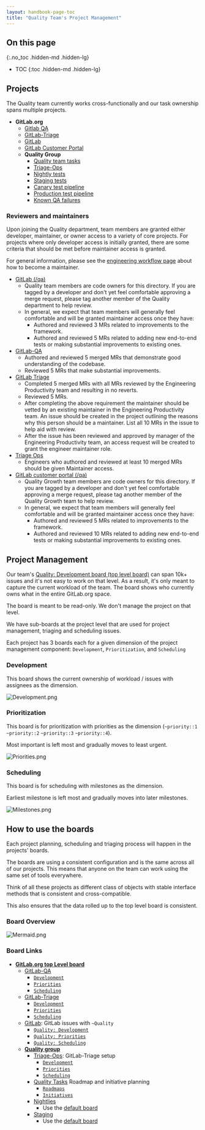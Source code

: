 ```yaml
---
layout: handbook-page-toc
title: "Quality Team's Project Management"
---
```


## On this page
{:.no_toc .hidden-md .hidden-lg}

- TOC
{:toc .hidden-md .hidden-lg}

## Projects

The Quality team currently works cross-functionally and our task ownership spans multiple projects.

* **GitLab.org**
  * [Gitlab QA](https://gitlab.com/gitlab-org/gitlab-qa/)
  * [GitLab-Triage](https://gitlab.com/gitlab-org/gitlab-triage)
  * [GitLab](https://gitlab.com/gitlab-org/gitlab/)
  * [GitLab Customer Portal](https://gitlab.com/gitlab-org/customers-gitlab-com)
  * **Quality Group**
    * [Quality team tasks](https://gitlab.com/gitlab-org/quality/team-tasks/)
    * [Triage-Ops](https://gitlab.com/gitlab-org/quality/triage-ops/)
    * [Nightly tests](https://gitlab.com/gitlab-org/quality/nightly)
    * [Staging tests](https://gitlab.com/gitlab-org/quality/staging)
    * [Canary test pipeline](https://gitlab.com/gitlab-org/quality/canary)
    * [Production test pipeline](https://gitlab.com/gitlab-org/quality/production)
    * [Known QA failures](https://gitlab.com/groups/gitlab-org/quality/-/issues?scope=all&utf8=%E2%9C%93&state=all&label_name[]=bug)

### Reviewers and maintainers

Upon joining the Quality department, team members are granted either developer, maintainer, or owner access to a variety of core projects. For projects where only developer access is initially granted, there are some criteria that should be met before maintainer access is granted.

For general information, please see the [engineering workflow page](/handbook/engineering/workflow/code-review/#how-to-become-a-maintainer) about how to become a maintainer.

* [GitLab (/qa)](https://gitlab.com/gitlab-org/gitlab/-/tree/master/qa)
  * Quality team members are code owners for this directory. If you are tagged by a developer and don't yet feel comfortable approving a merge request, please tag another member of the Quality department to help review.
  * In general, we expect that team members will generally feel comfortable and will be granted maintainer access once they have:
    * Authored and reviewed 3 MRs related to improvements to the framework.  
    * Authored and reviewed 5 MRs related to adding new end-to-end tests or making substantial improvements to existing ones.
* [GitLab-QA](https://gitlab.com/gitlab-org/gitlab-qa)
  * Authored and reviewed 5 merged MRs that demonstrate good understanding of the codebase.
  * Reviewed 5 MRs that make substantial improvements.
* [GitLab Triage](https://gitlab.com/gitlab-org/gitlab-triage/)
  * Completed 5 merged MRs with all MRs reviewed by the Engineering Productivity team and resulting in no reverts.
  * Reviewed 5 MRs.
  * After completing the above requirement the maintainer should be vetted by an existing maintainer in the Engineering Productivity team. An issue should be created in the project outlining the reasons why this person should be a maintainer. List all 10 MRs in the issue to help aid with review.
  * After the issue has been reviewed and approved by manager of the Engineering Productivity team, an access request will be created to grant the engineer maintainer role.
* [Triage Ops](https://gitlab.com/gitlab-org/quality/triage-ops/)
  * Engineers who authored and reviewed at least 10 merged MRs should be given Maintainer access.
* [GitLab customer portal (/qa)](https://gitlab.com/gitlab-org/customers-gitlab-com/-/tree/staging/qa/)
  * Quality Growth team members are code owners for this directory. If you are tagged by a developer and don't yet feel comfortable approving a merge request, please tag another member of the Quality Growth team to help review.
  * In general, we expect that team members will generally feel comfortable and will be granted maintainer access once they have:
    * Authored and reviewed 5 MRs related to improvements to the framework.  
    * Authored and reviewed 10 MRs related to adding new end-to-end tests or making substantial improvements to existing ones.

## Project Management

Our team's [Quality: Development board (top level board)](https://gitlab.com/groups/gitlab-org/-/boards/425899) can span 10k+ issues and it's not easy to work on that level.
As a result, it's only meant to capture the current workload of the team. The board shows who currently owns what in the entire GitLab.org space.

The board is meant to be read-only. We don't manage the project on that level.

We have sub-boards at the project level that are used for project management, triaging and scheduling issues.

Each project has 3 boards each for a given dimension of the project management component: `Development`, `Prioritization`, and `Scheduling`

### Development

This board shows the current ownership of workload / issues with assignees as the dimension.

![Development.png](Development.png)

### Prioritization

This board is for prioritization with priorities as the dimension (`~priority::1` `~priority::2` `~priority::3` `~priority::4`).

Most important is left most and gradually moves to least urgent.

![Priorities.png](Priorities.png)

### Scheduling

This board is for scheduling with milestones as the dimension.

Earliest milestone is left most and gradually moves into later milestones.

![Milestones.png](Milestones.png)

## How to use the boards

Each project planning, scheduling and triaging process will happen in the projects' boards.

The boards are using a consistent configuration and is the same across all of our projects. This means that anyone on the team can work using the same set of tools everywhere.

Think of all these projects as different class of objects with stable interface methods that is consistent and cross-compatible.

This also ensures that the data rolled up to the top level board is consistent.

### Board Overview

![Mermaid.png](Mermaid.png)

### Board Links

* **[GitLab.org top Level board](https://gitlab.com/groups/gitlab-org/-/boards/425899)**
   * [GitLab-QA](https://gitlab.com/gitlab-org/gitlab-qa/)
     * [`Development`](https://gitlab.com/gitlab-org/gitlab-qa/boards/2922)
     * [`Priorities`](https://gitlab.com/gitlab-org/gitlab-qa/boards/787592)
     * [`Scheduling`](https://gitlab.com/gitlab-org/gitlab-qa/boards/787593)
  * [GitLab-Triage](https://gitlab.com/gitlab-org/gitlab-triage/)
     * [`Development`](https://gitlab.com/gitlab-org/gitlab-triage/boards/316854)
     * [`Priorities`](https://gitlab.com/gitlab-org/gitlab-triage/boards/788523)
     * [`Scheduling`](https://gitlab.com/gitlab-org/gitlab-triage/boards/788524)
  * [GitLab](https://gitlab.com/gitlab-org/gitlab/): GitLab issues with `~Quality`
    * [`Quality: Development`](https://gitlab.com/gitlab-org/gitlab/boards/793784)
    * [`Quality: Priorities`](https://gitlab.com/gitlab-org/gitlab/boards/793788)
    * [`Quality: Scheduling`](https://gitlab.com/gitlab-org/gitlab/boards/793791)
  * **[Quality group](https://gitlab.com/gitlab-org/quality)**
    * [Triage-Ops](https://gitlab.com/gitlab-org/quality/triage-ops/): GitLab-Triage setup
      * [`Development`](https://gitlab.com/gitlab-org/quality/triage-ops/boards/701857)
      * [`Priorities`](https://gitlab.com/gitlab-org/quality/triage-ops/boards/793763)
      * [`Scheduling`](https://gitlab.com/gitlab-org/quality/triage-ops/boards/793764)
    * [Quality Tasks](https://gitlab.com/gitlab-org/quality/team-tasks) Roadmap and initiative planning
      * [`Roadmaps`](https://gitlab.com/gitlab-org/quality/team-tasks/boards/548459)
      * [`Initiatives`](https://gitlab.com/gitlab-org/quality/team-tasks/boards/793708)
    * [Nightlies](https://gitlab.com/gitlab-org/quality/nightly)
      * Use the [default board](https://gitlab.com/gitlab-org/quality/nightly/boards)
    * [Staging](https://gitlab.com/gitlab-org/quality/staging)
      * Use the [default board](https://gitlab.com/gitlab-org/quality/staging/boards)
